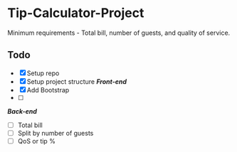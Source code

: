 # Tip-Calculator-Project

Minimum requirements - Total bill, number of guests, and quality of service.


## Todo
- [x] Setup repo
- [x] Setup project structure
***Front-end***
- [x] Add Bootstrap
- [ ] 

***Back-end***
- [ ] Total bill
- [ ] Split by number of guests
- [ ] QoS or tip %